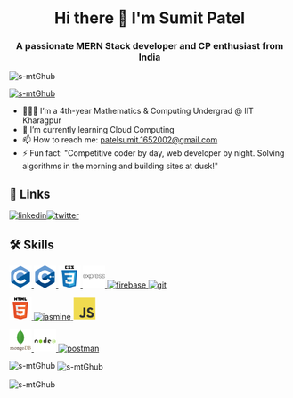 
<h1 align="center">Hi there 👋 I'm Sumit Patel</h1>
<h3 align="center">A passionate MERN Stack developer and CP enthusiast from India</h3>


<p align="left"> <img src="https://komarev.com/ghpvc/?username=s-mtGhub&label=Profile%20views&color=0e75b6&style=flat" alt="s-mtGhub" /> </p>

<p align="left"> <a href="https://github.com/ryo-ma/github-profile-trophy"><img src="https://github-profile-trophy.vercel.app/?username=s-mtGhub" alt="s-mtGhub" /></a> </p>

                

- 👨🏻‍💻 I’m a 4th-year Mathematics & Computing Undergrad @ IIT Kharagpur
- 🌱 I’m currently learning Cloud Computing
- 📫 How to reach me: patelsumit.1652002@gmail.com
- ⚡ Fun fact: "Competitive coder by day, web developer by night. Solving algorithms in the morning and building sites at dusk!"


## 🔗 Links

[![linkedin](https://img.shields.io/badge/linkedin-0A66C2?style=for-the-badge&logo=linkedin&logoColor=white)](https://www.linkedin.com/in/sumit-patel-9111bb203/)[![twitter](https://img.shields.io/badge/twitter-1DA1F2?style=for-the-badge&logo=twitter&logoColor=white)](https://twitter.com/sumit33338631)


## 🛠 Skills

<p align="left">
  <a href="https://www.cprogramming.com/" target="_blank" rel="noreferrer"><img src="https://raw.githubusercontent.com/devicons/devicon/master/icons/c/c-original.svg" alt="c" width="40" height="40"/> </a>
  <a href="https://www.w3schools.com/cpp/" target="_blank" rel="noreferrer"> <img src="https://raw.githubusercontent.com/devicons/devicon/master/icons/cplusplus/cplusplus-original.svg" alt="cplusplus" width="40" height="40"/> </a> 
  <a href="https://www.w3schools.com/css/" target="_blank" rel="noreferrer"> <img src="https://raw.githubusercontent.com/devicons/devicon/master/icons/css3/css3-original-wordmark.svg" alt="css3" width="40" height="40"/> </a>
  <a href="https://expressjs.com" target="_blank" rel="noreferrer"> <img src="https://raw.githubusercontent.com/devicons/devicon/master/icons/express/express-original-wordmark.svg" alt="express" width="40" height="40"/> </a>
  <a href="https://firebase.google.com/" target="_blank" rel="noreferrer"> <img src="https://www.vectorlogo.zone/logos/firebase/firebase-icon.svg" alt="firebase" width="40" height="40"/> </a>
  <a href="https://git-scm.com/" target="_blank" rel="noreferrer"> <img src="https://www.vectorlogo.zone/logos/git-scm/git-scm-icon.svg" alt="git" width="40" height="40"/> </a>


  <a href="https://www.w3.org/html/" target="_blank" rel="noreferrer"> <img src="https://raw.githubusercontent.com/devicons/devicon/master/icons/html5/html5-original-wordmark.svg" alt="html5" width="40" height="40"/> </a>
  <a href="https://jasmine.github.io/" target="_blank" rel="noreferrer"> <img src="https://www.vectorlogo.zone/logos/jasmine/jasmine-icon.svg" alt="jasmine" width="40" height="40"/> </a> 
  <a href="https://developer.mozilla.org/en-US/docs/Web/JavaScript" target="_blank" rel="noreferrer"> <img src="https://raw.githubusercontent.com/devicons/devicon/master/icons/javascript/javascript-original.svg" alt="javascript" width="40" height="40"/> </a>
 
  <a href="https://www.mongodb.com/" target="_blank" rel="noreferrer"> <img src="https://raw.githubusercontent.com/devicons/devicon/master/icons/mongodb/mongodb-original-wordmark.svg" alt="mongodb" width="40" height="40"/> </a>
  <a href="https://nodejs.org" target="_blank" rel="noreferrer"> <img src="https://raw.githubusercontent.com/devicons/devicon/master/icons/nodejs/nodejs-original-wordmark.svg" alt="nodejs" width="40" height="40"/> </a>
  <a href="https://postman.com" target="_blank" rel="noreferrer"> <img src="https://www.vectorlogo.zone/logos/getpostman/getpostman-icon.svg" alt="postman" width="40" height="40"/> </a> 
</p>

<p><img align="left" src="https://github-readme-stats.vercel.app/api/top-langs?username=s-mtGhub&show_icons=true&locale=en&layout=compact" alt="s-mtGhub" /></p>

<p>&nbsp;<img align="center" src="https://github-readme-stats.vercel.app/api?username=s-mtGhub&show_icons=true&locale=en" alt="s-mtGhub" /></p>

<p><img align="center" src="https://github-readme-streak-stats.herokuapp.com/?user=s-mtGhub&" alt="s-mtGhub" /></p>


